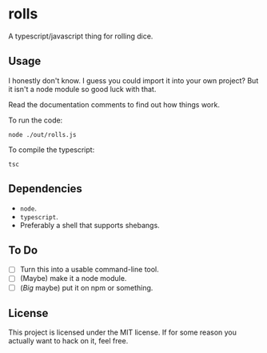 # rolls

A typescript/javascript thing for rolling dice.

## Usage

I honestly don't know. I guess you could import it into your own project? But it isn't a node module so good luck with that.

Read the documentation comments to find out how things work.

To run the code:

```console
node ./out/rolls.js
```

To compile the typescript:

```console
tsc

```

## Dependencies

-   `node`.
-   `typescript`.
-   Preferably a shell that supports shebangs.

## To Do

- [ ] Turn this into a usable command-line tool.
- [ ] (Maybe) make it a node module.
- [ ] (*Big* maybe) put it on npm or something.

## License

This project is licensed under the MIT license. If for some reason you actually want to hack on it, feel free.
